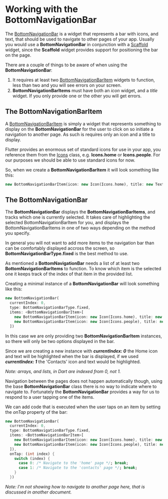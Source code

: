 # Working with the BottomNavigationBar

The [BottomNavigationBar](https://docs.flutter.io/flutter/material/BottomNavigationBar-class.html) is a widget that represents a bar with icons, and text, that should be used to navigate to other pages of your app.
Usually you would use a **BottomNavigationBar** in conjunction with a [Scaffold](https://docs.flutter.io/flutter/material/Scaffold-class.html) widget, since the **Scaffold** widget provides support for positioning the bar on the page.

There are a couple of things to be aware of when using the **BottomNavigationBar**:
1. It requires at least two [BottomNavigationBarItem](https://docs.flutter.io/flutter/widgets/BottomNavigationBarItem-class.html) widgets to function, less than two and you will see errors on your screen.
2. **BottomNavigationBarItems** must have both an _icon_ widget, and a _title_ widget. If you only provide one or the other you will get errors.

## The BottomNavigationBarItem
A [BottomNavigationBarItem](https://docs.flutter.io/flutter/widgets/BottomNavigationBarItem-class.html) is simply a widget that represents something to display on the **BottomNavigationBar** for the user to click on so initiate a navigation to another page. As such is requires only an icon and a title to display.

Flutter provides an enormous set of standard icons for use in your app, you reference them from the [Icons](https://docs.flutter.io/flutter/material/Icons-class.html) class, e.g. **Icons.home** or **Icons.people**. For our purposes we should be able to use standard icons for now.

So, when we create a **BottomNavigationBarItem** it will look something like this:

```Dart
new BottomNavigationBarItem(icon: new Icon(Icons.home), title: new Text("Home"))
``` 

## The BottomNavigationBar
The **BottomNavigationBar** displays the **BottomNavigationBarItems**, and tracks which one is currently selected. It takes care of highlighting the selected BottomNavigationBarItem for you, and displays the BottomNavigationBarItems in one of two ways depending on the method you specify.

In general you will not want to add more items to the navigation bar than can be comfortably displayed accross the screen, so **BottomNavigationBarType.fixed** is the best method to use.

As mentioned a **BottomNavigationBar** needs a list of at least two **BottomNavigationBarItems** to function. To know which item is the selected one it keeps track of the index of that item in the provided list.

Creating a minimal instance of a **BottomNavigationBar** will look something like this:

```Dart
new BottomNavigationBar(
  currentIndex: 0,
  type: BottomNavigationBarType.fixed,
  items: <BottomNavigationBarItem>[
    new BottomNavigationBarItem(icon: new Icon(Icons.home), title: new Text("Home")),
    new BottomNavigationBarItem(icon: new Icon(Icons.people), title: new Text("Contacts")),
  ])
```
In this case we are only providing two **BottomNavigationBarItem** instances, so there will only be two options displayed in the bar.  

Since we are creating a new instance with **_currentIndex: 0_** the Home icon and text will be highlighted when the bar is displayed, if we used **_currentIndex: 1_** the 'Contacts' icon and text would be highlighted.
 
_Note: arrays, and lists, in Dart are indexed from 0, not 1._
  
Navigation between the pages does not happen automatically though, using the base **BottomNavigationBar** class there is no way to indicate where to navigate to. Fortunately the **BottomNavigationBar** provides a way for us to respond to a user tapping one of the items.
 
We can add code that is executed when the user taps on an item by setting the _onTap_ property of the bar:

```Dart
new BottomNavigationBar(
  currentIndex: 0,
  type: BottomNavigationBarType.fixed,
  items: <BottomNavigationBarItem>[
    new BottomNavigationBarItem(icon: new Icon(Icons.home), title: new Text("Home")),
    new BottomNavigationBarItem(icon: new Icon(Icons.people), title: new Text("Contacts")),
  ]),
  onTap: (int index) {
    switch (index) {
      case 0: /* Navigate to the 'home' page */; break;
      case 1: /* Navigate to the 'contacts' page */; break;
    }
  })
  ```
  
_Note: I'm not showing how to navigate to another page here, that is discussed in another document._
